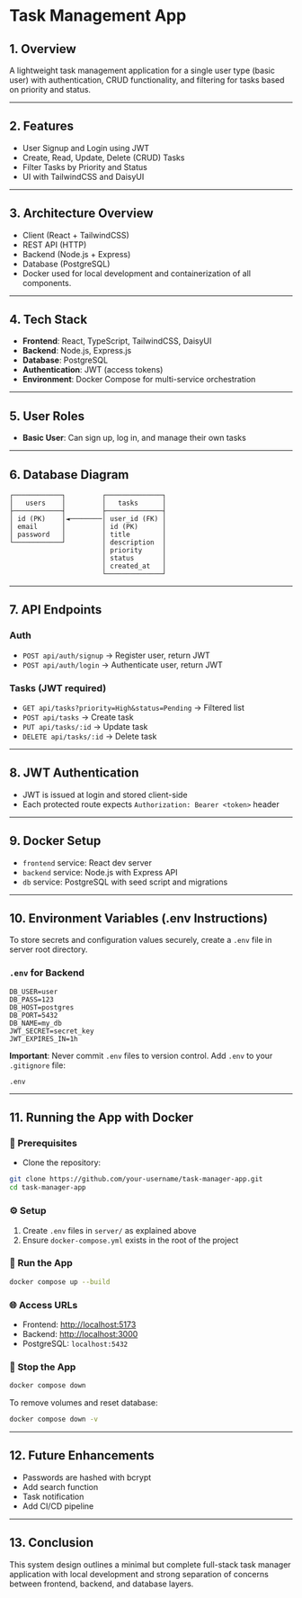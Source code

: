 # Task Management App

## 1. Overview

A lightweight task management application for a single user type (basic user) with authentication, CRUD functionality, and filtering for tasks based on priority and status.

---

## 2. Features

* User Signup and Login using JWT
* Create, Read, Update, Delete (CRUD) Tasks
* Filter Tasks by Priority and Status
* UI with TailwindCSS and DaisyUI

---

## 3. Architecture Overview


* Client (React + TailwindCSS)
* REST API (HTTP)
* Backend (Node.js + Express)
* Database (PostgreSQL)
* Docker used for local development and containerization of all components.

---

## 4. Tech Stack

* **Frontend**: React, TypeScript, TailwindCSS, DaisyUI
* **Backend**: Node.js, Express.js
* **Database**: PostgreSQL
* **Authentication**: JWT (access tokens)
* **Environment**: Docker Compose for multi-service orchestration

---

## 5. User Roles

* **Basic User**: Can sign up, log in, and manage their own tasks

---

## 6. Database Diagram

```text
┌────────────┐         ┌──────────────┐
│   users    │         │   tasks      │
├────────────┤         ├──────────────┤
│ id (PK)    │◄────────│ user_id (FK) │
│ email      │         │ id (PK)      │
│ password   │         │ title        │
└────────────┘         │ description  │
                       │ priority     │
                       │ status       │
                       │ created_at   │
                       └──────────────┘
```

---

## 7. API Endpoints

### Auth

* `POST api/auth/signup` → Register user, return JWT
* `POST api/auth/login` → Authenticate user, return JWT

### Tasks (JWT required)

* `GET api/tasks?priority=High&status=Pending` → Filtered list
* `POST api/tasks` → Create task
* `PUT api/tasks/:id` → Update task
* `DELETE api/tasks/:id` → Delete task

---

## 8. JWT Authentication

* JWT is issued at login and stored client-side
* Each protected route expects `Authorization: Bearer <token>` header

---

## 9. Docker Setup

* `frontend` service: React dev server
* `backend` service: Node.js with Express API
* `db` service: PostgreSQL with seed script and migrations

---

## 10. Environment Variables (.env Instructions)

To store secrets and configuration values securely, create a `.env` file in server root directory.

### `.env` for Backend

```
DB_USER=user
DB_PASS=123
DB_HOST=postgres
DB_PORT=5432
DB_NAME=my_db
JWT_SECRET=secret_key
JWT_EXPIRES_IN=1h
```

**Important**: Never commit `.env` files to version control. Add `.env` to your `.gitignore` file:

```
.env
```

---

## 11. Running the App with Docker

### 🧱 Prerequisites

* Clone the repository:

```bash
git clone https://github.com/your-username/task-manager-app.git
cd task-manager-app
```

### ⚙️ Setup

1. Create `.env` files in `server/` as explained above
2. Ensure `docker-compose.yml` exists in the root of the project

### 🚀 Run the App

```bash
docker compose up --build
```

### 🌐 Access URLs

* Frontend: [http://localhost:5173](http://localhost:5173)
* Backend: [http://localhost:3000](http://localhost:3000)
* PostgreSQL: `localhost:5432`

### 🛑 Stop the App

```bash
docker compose down
```

To remove volumes and reset database:

```bash
docker compose down -v
```


---

## 12. Future Enhancements

* Passwords are hashed with bcrypt
* Add search function
* Task notification
* Add CI/CD pipeline

---

## 13. Conclusion

This system design outlines a minimal but complete full-stack task manager application with local development and strong separation of concerns between frontend, backend, and database layers.
